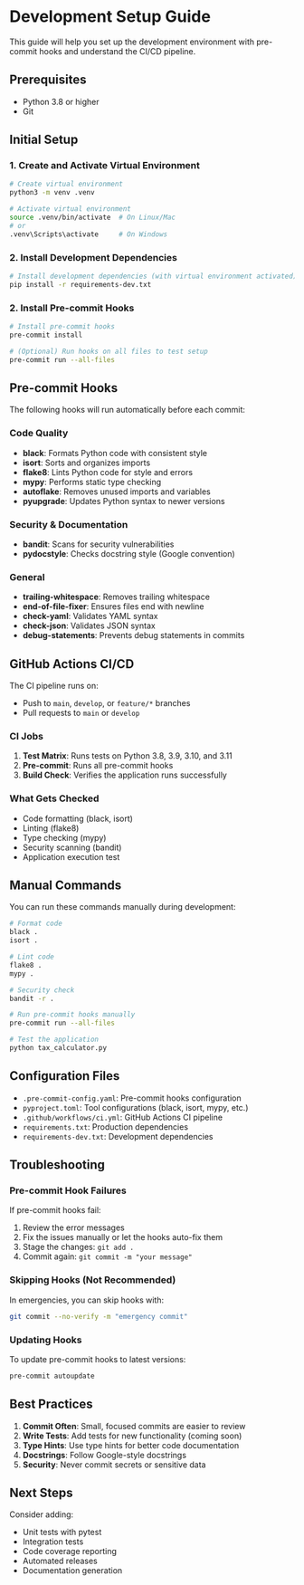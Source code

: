 # Development Setup Guide

This guide will help you set up the development environment with pre-commit hooks and understand the CI/CD pipeline.

## Prerequisites

- Python 3.8 or higher
- Git

## Initial Setup

### 1. Create and Activate Virtual Environment

```bash
# Create virtual environment
python3 -m venv .venv

# Activate virtual environment
source .venv/bin/activate  # On Linux/Mac
# or
.venv\Scripts\activate     # On Windows
```

### 2. Install Development Dependencies

```bash
# Install development dependencies (with virtual environment activated)
pip install -r requirements-dev.txt
```

### 2. Install Pre-commit Hooks

```bash
# Install pre-commit hooks
pre-commit install

# (Optional) Run hooks on all files to test setup
pre-commit run --all-files
```

## Pre-commit Hooks

The following hooks will run automatically before each commit:

### Code Quality
- **black**: Formats Python code with consistent style
- **isort**: Sorts and organizes imports
- **flake8**: Lints Python code for style and errors
- **mypy**: Performs static type checking
- **autoflake**: Removes unused imports and variables
- **pyupgrade**: Updates Python syntax to newer versions

### Security & Documentation
- **bandit**: Scans for security vulnerabilities
- **pydocstyle**: Checks docstring style (Google convention)

### General
- **trailing-whitespace**: Removes trailing whitespace
- **end-of-file-fixer**: Ensures files end with newline
- **check-yaml**: Validates YAML syntax
- **check-json**: Validates JSON syntax
- **debug-statements**: Prevents debug statements in commits

## GitHub Actions CI/CD

The CI pipeline runs on:
- Push to `main`, `develop`, or `feature/*` branches
- Pull requests to `main` or `develop`

### CI Jobs

1. **Test Matrix**: Runs tests on Python 3.8, 3.9, 3.10, and 3.11
2. **Pre-commit**: Runs all pre-commit hooks
3. **Build Check**: Verifies the application runs successfully

### What Gets Checked
- Code formatting (black, isort)
- Linting (flake8)
- Type checking (mypy)
- Security scanning (bandit)
- Application execution test

## Manual Commands

You can run these commands manually during development:

```bash
# Format code
black .
isort .

# Lint code
flake8 .
mypy .

# Security check
bandit -r .

# Run pre-commit hooks manually
pre-commit run --all-files

# Test the application
python tax_calculator.py
```

## Configuration Files

- `.pre-commit-config.yaml`: Pre-commit hooks configuration
- `pyproject.toml`: Tool configurations (black, isort, mypy, etc.)
- `.github/workflows/ci.yml`: GitHub Actions CI pipeline
- `requirements.txt`: Production dependencies
- `requirements-dev.txt`: Development dependencies

## Troubleshooting

### Pre-commit Hook Failures
If pre-commit hooks fail:
1. Review the error messages
2. Fix the issues manually or let the hooks auto-fix them
3. Stage the changes: `git add .`
4. Commit again: `git commit -m "your message"`

### Skipping Hooks (Not Recommended)
In emergencies, you can skip hooks with:
```bash
git commit --no-verify -m "emergency commit"
```

### Updating Hooks
To update pre-commit hooks to latest versions:
```bash
pre-commit autoupdate
```

## Best Practices

1. **Commit Often**: Small, focused commits are easier to review
2. **Write Tests**: Add tests for new functionality (coming soon)
3. **Type Hints**: Use type hints for better code documentation
4. **Docstrings**: Follow Google-style docstrings
5. **Security**: Never commit secrets or sensitive data

## Next Steps

Consider adding:
- Unit tests with pytest
- Integration tests
- Code coverage reporting
- Automated releases
- Documentation generation
